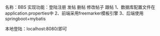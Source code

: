 名称：BBS
实现功能：登陆注册 发帖 删帖 修改帖子 跟帖
1、数据库配置文件在application.properties中
2、前端采用freemarker模板引擎
3、后端使用springboot+mybatis

本地登陆：localhost:8080/即可